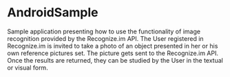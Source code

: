 # AndroidSample
Sample application presenting how to use the functionality of image recognition provided by the Recognize.im API.
The User registered in Recognize.im is invited to take a photo of an object presented in her or his own reference pictures set. The picture gets sent to the Recognize.im API. Once the results are returned, they can be studied by the User in the textual or visual form.
